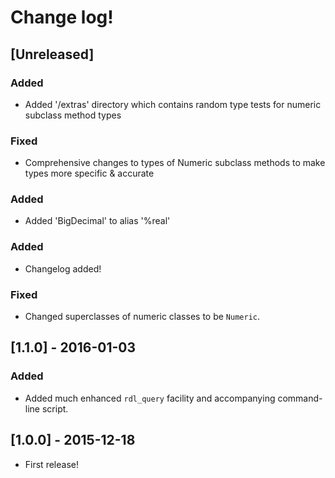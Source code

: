 # Change log!

## [Unreleased]
### Added
- Added '/extras' directory which contains random type tests for numeric subclass method types

### Fixed
- Comprehensive changes to types of Numeric subclass methods to make types more specific & accurate

### Added
- Added 'BigDecimal' to alias '%real'
### Added
- Changelog added!

### Fixed
- Changed superclasses of numeric classes to be `Numeric`.


## [1.1.0] - 2016-01-03
### Added
- Added much enhanced `rdl_query` facility and accompanying command-line script.

## [1.0.0] - 2015-12-18
- First release!

